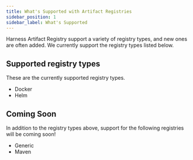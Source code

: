 ```yaml
---
title: What's Supported with Artifact Registries
sidebar_position: 1
sidebar_label: What's Supported
---
```


Harness Artifact Registry support a variety of registry types, and new ones are often added. We currently support the registry types listed below. 

## Supported registry types

These are the currently supported registry types. 
- Docker
- Helm

## Coming Soon

In addition to the registry types above, support for the following registries will be coming soon!
- Generic
- Maven